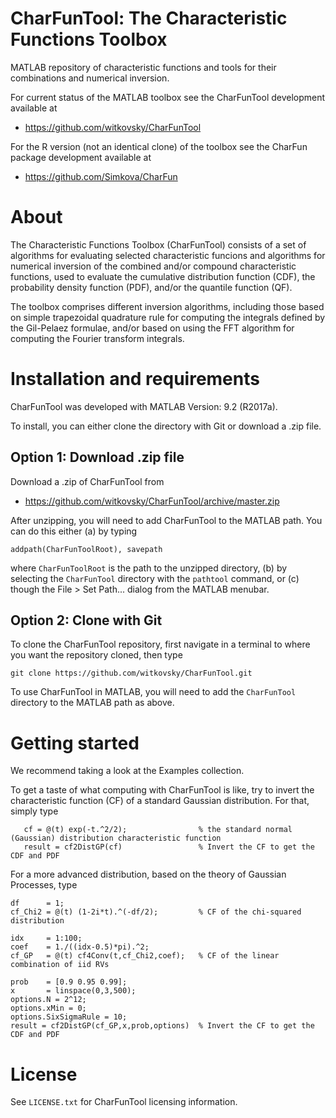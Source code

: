 # CharFunTool: The Characteristic Functions Toolbox
MATLAB repository of characteristic functions and tools for their combinations and numerical inversion.

For current status of the MATLAB toolbox see the CharFunTool development available at

- https://github.com/witkovsky/CharFunTool

For the R version (not an identical clone) of the toolbox see the CharFun package development available at

- https://github.com/Simkova/CharFun

About
=====

The Characteristic Functions Toolbox (CharFunTool) consists of a set of algorithms for evaluating selected characteristic funcions
and algorithms for numerical inversion of the combined and/or compound characteristic functions, used to evaluate the cumulative distribution function (CDF), the probability density function (PDF), and/or the quantile function (QF).
                                                                              
The toolbox comprises different inversion algorithms, including those based on simple trapezoidal quadrature rule for computing the integrals defined by the Gil-Pelaez formulae, and/or based on using the FFT algorithm for computing the Fourier transform integrals.
                                                                       
Installation and requirements
=============================

CharFunTool was developed with MATLAB Version: 9.2 (R2017a).

To install, you can either clone the directory with Git or download a .zip file. 

## Option 1: Download .zip file

Download a .zip of CharFunTool from

- https://github.com/witkovsky/CharFunTool/archive/master.zip

After unzipping, you will need to add CharFunTool to the MATLAB path. You can do this either (a) by typing
```
addpath(CharFunToolRoot), savepath
```
where `CharFunToolRoot` is the path to the unzipped directory, (b) by selecting the `CharFunTool` directory with the `pathtool` command, or (c) though the File > Set Path... dialog from the MATLAB menubar.

## Option 2: Clone with Git

To clone the CharFunTool repository, first navigate in a terminal to where you want the repository cloned, then type
```
git clone https://github.com/witkovsky/CharFunTool.git
```
To use CharFunTool in MATLAB, you will need to add the `CharFunTool` directory to the MATLAB path as above.


Getting started
===============

We recommend taking a look at the Examples collection. 

To get a taste of what computing with CharFunTool is like, try to invert the characteristic function (CF) of a standard Gaussian distribution. For that, simply type
```
   cf = @(t) exp(-t.^2/2);                % the standard normal (Gaussian) distribution characteristic function
   result = cf2DistGP(cf)                 % Invert the CF to get the CDF and PDF   
```
For a more advanced distribution, based on the theory of Gaussian Processes, type 
```
df      = 1;
cf_Chi2 = @(t) (1-2i*t).^(-df/2);         % CF of the chi-squared distribution

idx     = 1:100;
coef    = 1./((idx-0.5)*pi).^2;
cf_GP   = @(t) cf4Conv(t,cf_Chi2,coef);   % CF of the linear combination of iid RVs 

prob    = [0.9 0.95 0.99];
x       = linspace(0,3,500);
options.N = 2^12;
options.xMin = 0;
options.SixSigmaRule = 10;
result = cf2DistGP(cf_GP,x,prob,options)  % Invert the CF to get the CDF and PDF 
```

License
=======

See `LICENSE.txt` for CharFunTool licensing information.

